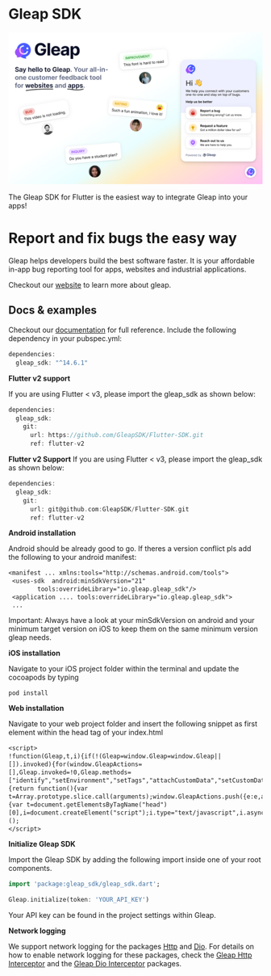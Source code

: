 # Gleap SDK

![Gleap Flutter SDK Intro](https://raw.githubusercontent.com/GleapSDK/Gleap-iOS-SDK/main/Resources/GleapHeaderImage.png)

The Gleap SDK for Flutter is the easiest way to integrate Gleap into your apps!

# Report and fix bugs the easy way

Gleap helps developers build the best software faster. It is your affordable in-app bug reporting tool for apps, websites and industrial applications.

Checkout our [website](https://gleap.io) to learn more about gleap.

## Docs & examples

Checkout our [documentation](https://gleap.io/docs/flutter/) for full reference. Include the following dependency in your pubspec.yml:

```dart
dependencies:
  gleap_sdk: "^14.6.1"
```

**Flutter v2 support**

If you are using Flutter < v3, please import the gleap_sdk as shown below:

```dart
dependencies:
  gleap_sdk:
    git:
      url: https://github.com/GleapSDK/Flutter-SDK.git
      ref: flutter-v2

```

**Flutter v2 Support**
If you are using Flutter < v3, please import the gleap_sdk as shown below:

```dart
dependencies:
  gleap_sdk:
    git:
      url: git@github.com:GleapSDK/Flutter-SDK.git
      ref: flutter-v2

```

**Android installation**

Android should be already good to go. If theres a version conflict pls add the following to your android manifest:

```
<manifest ... xmlns:tools="http://schemas.android.com/tools">
 <uses-sdk  android:minSdkVersion="21"
        tools:overrideLibrary="io.gleap.gleap_sdk"/>
 <application .... tools:overrideLibrary="io.gleap.gleap_sdk">
 ...
 ```

Important: Always have a look at your minSdkVersion on android and your minimum target version on iOS to keep them on the same minimum version gleap needs.

**iOS installation**

Navigate to your iOS project folder within the terminal and update the cocoapods by typing

```
pod install
```

**Web installation**

Navigate to your web project folder and insert the following snippet as first element within the head tag of your index.html

```
<script>
!function(Gleap,t,i){if(!(Gleap=window.Gleap=window.Gleap||[]).invoked){for(window.GleapActions=[],Gleap.invoked=!0,Gleap.methods=["identify","setEnvironment","setTags","attachCustomData","setCustomData","removeCustomData","clearCustomData","registerCustomAction","trackEvent","log","preFillForm","showSurvey","sendSilentCrashReport","startFeedbackFlow","startBot","setAppBuildNumber","setAppVersionCode","setApiUrl","setFrameUrl","isOpened","open","close","on","setLanguage","setOfflineMode","initialize","disableConsoleLogOverwrite","logEvent","hide","enableShortcuts","showFeedbackButton","destroy","getIdentity","isUserIdentified","clearIdentity","openConversations","openConversation","openHelpCenterCollection","openHelpCenterArticle","openHelpCenter","searchHelpCenter","openNewsArticle","openNews","openFeatureRequests","isLiveMode"],Gleap.f=function(e){return function(){var t=Array.prototype.slice.call(arguments);window.GleapActions.push({e:e,a:t})}},t=0;t<Gleap.methods.length;t++)Gleap[i=Gleap.methods[t]]=Gleap.f(i);Gleap.load=function(){var t=document.getElementsByTagName("head")[0],i=document.createElement("script");i.type="text/javascript",i.async=!0,i.src="https://sdk.gleap.io/latest/index.js",t.appendChild(i)},Gleap.load()}}();
</script>
```

**Initialize Gleap SDK**

Import the Gleap SDK by adding the following import inside one of your root components.

```dart
import 'package:gleap_sdk/gleap_sdk.dart';
```

```dart
Gleap.initialize(token: 'YOUR_API_KEY')
```

Your API key can be found in the project settings within Gleap.

**Network logging**

We support network logging for the packages [Http](https://pub.dev/packages/http) and [Dio](https://pub.dev/packages/dio). For details on how to enable network logging for these packages, check the [Gleap Http Interceptor](https://pub.dev/packages/gleap_http_interceptor) and the [Gleap Dio Interceptor](https://pub.dev/packages/gleap_dio_interceptor) packages.
